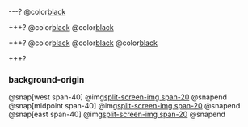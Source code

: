 ---?
@color[black](Padding)

+++?
@color[black](Padding)
@color[black](Background-origin)

+++?
@color[black](Padding)
@color[black](Background-origin)
@color[black](Border-clip)

+++?

### background-origin

@snap[west span-40]
@img[split-screen-img span-20](template/img/background-origin.png)
@snapend
@snap[midpoint span-40]
@img[split-screen-img span-20](template/img/border-box.png)
@snapend
@snap[east span-40]
@img[split-screen-img span-20](template/img/content-box.png)
@snapend
